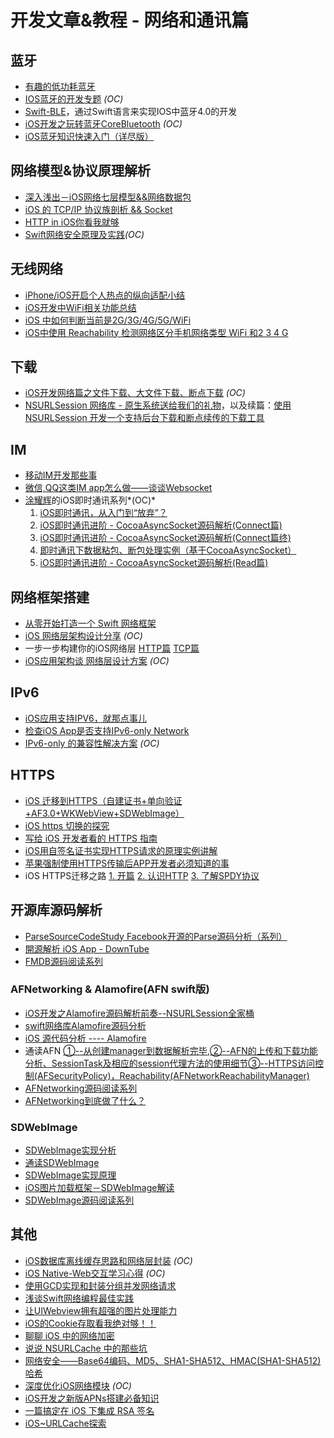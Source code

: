 # 开发文章&教程 - 网络和通讯篇
## 蓝牙
- [有趣的低功耗蓝牙][1]
- [IOS蓝牙的开发专题][2] *(OC)*
- [Swift-BLE][3]，通过Swift语言来实现IOS中蓝牙4.0的开发
- [iOS开发之玩转蓝牙CoreBluetooth][4] *(OC)*
- [iOS蓝牙知识快速入门（详尽版）][5]

## 网络模型&协议原理解析
- [深入浅出－iOS网络七层模型&&网络数据包][6]
- [iOS 的 TCP/IP 协议族剖析 && Socket][7]
- [HTTP in iOS你看我就够][8]
- [Swift网络安全原理及实践][9]*(OC)*

## 无线网络
- [iPhone/iOS开启个人热点的纵向适配小结][10]
- [iOS开发中WiFi相关功能总结][11]
- [iOS 中如何判断当前是2G/3G/4G/5G/WiFi][12]
- [iOS中使用 Reachability 检测网络区分手机网络类型 WiFi 和2 3 4 G][13]

## 下载
- [iOS开发网络篇之文件下载、大文件下载、断点下载][14] *(OC)*
- [NSURLSession 网络库 - 原生系统送给我们的礼物][15]，以及续篇：[使用 NSURLSession 开发一个支持后台下载和断点续传的下载工具][16]

## IM
- [移动IM开发那些事][17]
- [微信,QQ这类IM app怎么做——谈谈Websocket][18]
- [涂耀辉][19]的iOS即时通讯系列*(OC)*
	1. [iOS即时通讯，从入门到“放弃”？][20]
	2. [iOS即时通讯进阶 - CocoaAsyncSocket源码解析(Connect篇)][21]
	3. [iOS即时通讯进阶 - CocoaAsyncSocket源码解析(Connect篇终)][22]
	4. [即时通讯下数据粘包、断包处理实例（基于CocoaAsyncSocket）][23]
	5. [iOS即时通讯进阶 - CocoaAsyncSocket源码解析(Read篇)][24]

## 网络框架搭建
- [从零开始打造一个 Swift 网络框架][25]
- [iOS 网络层架构设计分享][26] *(OC)*
- 一步一步构建你的iOS网络层 [HTTP篇][27] [TCP篇][28]
- [iOS应用架构谈  网络层设计方案][29] *(OC)*

## IPv6
- [iOS应用支持IPV6，就那点事儿][30]
- [检查iOS App是否支持IPv6-only Network][31]
- [IPv6-only 的兼容性解决方案][32] *(OC)*

## HTTPS
- [iOS 迁移到HTTPS（自建证书+单向验证+AF3.0+WKWebView+SDWebImage）][33]
- [iOS https 切换的探究][34]
- [写给 iOS 开发者看的 HTTPS 指南][35]
- [iOS用自签名证书实现HTTPS请求的原理实例讲解][36]
- [苹果强制使用HTTPS传输后APP开发者必须知道的事][37]
- iOS HTTPS迁移之路 [1. 开篇][38] [2. 认识HTTP][39] [3. 了解SPDY协议][40]

## 开源库源码解析
- [ParseSourceCodeStudy Facebook开源的Parse源码分析（系列）][41]
- [開源解析 iOS App - DownTube][42]
- [FMDB源码阅读系列][43]

### AFNetworking & Alamofire(AFN swift版)
- [iOS开发之Alamofire源码解析前奏--NSURLSession全家桶][44]
- [swift网络库Alamofire源码分析][45]
- [iOS 源代码分析 ---- Alamofire][46]
- 通读AFN [①--从创建manager到数据解析完毕][47],[②--AFN的上传和下载功能分析、SessionTask及相应的session代理方法的使用细节][48][③--HTTPS访问控制(AFSecurityPolicy)，Reachability(AFNetworkReachabilityManager)][49]
- [AFNetworking源码阅读系列][50]
- [AFNetworking到底做了什么？][51]

### SDWebImage
- [SDWebImage实现分析][52]
- [通读SDWebImage][53]
- [SDWebImage实现原理][54]
- [iOS图片加载框架－SDWebImage解读][55]
- [SDWebImage源码阅读系列][56]

## 其他
- [iOS数据库离线缓存思路和网络层封装][57] *(OC)*
- [iOS Native-Web交互学习心得][58] *(OC)*
- [使用GCD实现和封装分组并发网络请求][59]
- [浅谈Swift网络编程最佳实践][60]
- [让UIWebview拥有超强的图片处理能力][61]
- [iOS的Cookie存取看我绝对够！！][62]
- [聊聊 iOS 中的网络加密][63]
- [说说 NSURLCache 中的那些坑][64]
- [网络安全——Base64编码、MD5、SHA1-SHA512、HMAC(SHA1-SHA512)哈希][65]
- [深度优化iOS网络模块][66] *(OC)*
- [iOS开发之新版APNs搭建必备知识][67]
- [一篇搞定在 iOS 下集成 RSA 签名][68]
- [iOS\~URLCache探索][69]

[1]:	http://www.cocoachina.com/ios/20160218/15307.html
[2]:	http://liuyanwei.jumppo.com/2015/07/17/ios-BLE-0.html
[3]:	https://github.com/lidong1665/Swift-BLE "Swift-BLE"
[4]:	http://mrpeak.cn/blog/ios-bluetooth/ "iOS开发之玩转蓝牙CoreBluetooth"
[5]:	http://www.jianshu.com/p/f7a53b3a0fc8
[6]:	http://www.jianshu.com/p/4b9d43c0571a "深入浅出－iOS网络七层模型&&网络数据包"
[7]:	http://www.cnblogs.com/8hao/p/5234689.html "iOS 的 TCP/IP 协议族剖析 && Socket"
[8]:	http://www.jianshu.com/p/42d9cc1dde10 "HTTP in iOS你看我就够"
[9]:	http://www.jianshu.com/p/ba897dd4ccd1 "Swift网络安全原理及实践"
[10]:	http://blog.csdn.net/phunxm/article/details/42967035 "iPhone/iOS开启个人热点的纵向适配小结"
[11]:	http://www.jianshu.com/p/8471b68203e8 "iOS开发中WiFi相关功能总结"
[12]:	http://www.jianshu.com/p/7b98fb9dad45 "iOS 中如何判断当前是2G/3G/4G/5G/WiFi"
[13]:	http://www.cnblogs.com/jgCho/p/4959657.html "iOS中使用 Reachability 检测网络区分手机网络类型 WiFi 和2 3 4 G"
[14]:	http://www.jianshu.com/p/f65e32012f07
[15]:	http://swiftcafe.io/2015/12/20/nsurlsession/ "NSURLSession 网络库 - 原生系统送给我们的礼物"
[16]:	http://swiftcafe.io/2015/12/23/nsurlsession-app/ "使用 NSURLSession 开发一个支持后台下载和断点续传的下载工具"
[17]:	http://xiangwangfeng.com/2015/05/20/%E7%A7%BB%E5%8A%A8IM%E5%BC%80%E5%8F%91%E9%82%A3%E4%BA%9B%E4%BA%8B/
[18]:	http://www.jianshu.com/p/bcefda55bce4 "微信,QQ这类IM app怎么做——谈谈Websocket"
[19]:	http://www.jianshu.com/u/14431e509ae8 "涂耀辉"
[20]:	http://www.jianshu.com/p/2dbb360886a8 "iOS即时通讯，从入门到“放弃”？"
[21]:	http://www.jianshu.com/p/0a11b2d0f4ae "iOS即时通讯进阶 - CocoaAsyncSocket源码解析(Connect篇)"
[22]:	http://www.jianshu.com/p/22c984eac9b9 "iOS即时通讯进阶 - CocoaAsyncSocket源码解析(Connect篇终)"
[23]:	http://www.jianshu.com/p/2e16572c9ddc "即时通讯下数据粘包、断包处理实例（基于CocoaAsyncSocket）"
[24]:	http://www.jianshu.com/p/fdd3d429bdb3 "iOS即时通讯进阶 - CocoaAsyncSocket源码解析(Read篇)"
[25]:	http://www.jianshu.com/p/0039f963239d "从零开始打造一个 Swift 网络框架"
[26]:	http://ios.jobbole.com/84976/
[27]:	http://www.jianshu.com/p/f9b4ada163ab
[28]:	http://www.jianshu.com/p/2f98823730a8
[29]:	http://casatwy.com/iosying-yong-jia-gou-tan-wang-luo-ceng-she-ji-fang-an.html "iOS应用架构谈  网络层设计方案"
[30]:	http://www.jianshu.com/p/a6bab07c4062 "iOS应用支持IPV6，就那点事儿"
[31]:	http://openfibers.github.io/blog/2016/06/20/support-ipv6-only-network-in-ios/
[32]:	http://www.jianshu.com/p/8837739251ad "IPv6-only 的兼容性解决方案"
[33]:	http://www.jianshu.com/p/94f5d3830301
[34]:	http://www.jianshu.com/p/c11f929b456a
[35]:	https://autolayout.club/2016/12/22/%E5%86%99%E7%BB%99-iOS-%E5%BC%80%E5%8F%91%E8%80%85%E7%9C%8B%E7%9A%84-HTTPS-%E6%8C%87%E5%8D%97/
[36]:	http://www.jianshu.com/p/0109f45395e3
[37]:	http://wetest.qq.com/lab/view/274.html
[38]:	http://dabing1022.github.io/2016/08/17/iOS%20HTTPS%E8%BF%81%E7%A7%BB%E4%B9%8B%E8%B7%AF-1.%20%E5%BC%80%E7%AF%87/ "iOS HTTPS迁移之路-1. 开篇"
[39]:	http://dabing1022.github.io/2016/08/18/iOS%20HTTPS%E8%BF%81%E7%A7%BB%E4%B9%8B%E8%B7%AF-2.%20%E8%AE%A4%E8%AF%86HTTP/ "iOS HTTPS迁移之路-2. 认识HTTP"
[40]:	http://dabing1022.github.io/2016/08/20/iOS%20HTTPS%E8%BF%81%E7%A7%BB%E4%B9%8B%E8%B7%AF-3.%20%E4%BA%86%E8%A7%A3SPDY%E5%8D%8F%E8%AE%AE/ "iOS HTTPS迁移之路-3. 了解SPDY协议"
[41]:	https://github.com/ChenYilong/ParseSourceCodeStudy
[42]:	https://kobe0308.github.io/2016/08/13/20160813-01/ "開源解析 iOS App - DownTube"
[43]:	http://www.cnblogs.com/polobymulberry/category/789988.html "FMDB源码阅读系列(2)"
[44]:	http://www.cnblogs.com/ludashi/p/5556088.html "iOS开发之Alamofire源码解析前奏--NSURLSession全家桶"
[45]:	http://www.ethanwhy.com/2015/11/16/swift-alamofire-analyse/ "swift网络库Alamofire源码分析"
[46]:	http://draveness.me/ios-yuan-dai-ma-fen-xi-alamofire/
[47]:	http://www.cnblogs.com/Mike-zh/p/5167017.html "通读AFN①--从创建manager到数据解析完毕"
[48]:	http://www.cnblogs.com/Mike-zh/p/5172389.html "通读AFN②--AFN的上传和下载功能分析、SessionTask及相应的session代理方法的使用细节"
[49]:	http://www.cnblogs.com/Mike-zh/p/5174238.html "通读AFN③--HTTPS访问控制(AFSecurityPolicy)，Reachability(AFNetworkReachabilityManager)"
[50]:	http://www.cnblogs.com/polobymulberry/category/785705.html "AFNetworking源码阅读系列"
[51]:	http://www.jianshu.com/p/856f0e26279d
[52]:	http://southpeak.github.io/blog/2015/02/07/sourcecode-sdwebimage/ "SDWebImage实现分析"
[53]:	http://zzk.cnblogs.com/s?w=blog:Mike-zh%20%E9%80%9A%E8%AF%BBSDWebImage "通读SDWebImage"
[54]:	http://www.jianshu.com/p/a9583942224e "SDWebImage实现原理"
[55]:	http://www.jianshu.com/p/be9a0a088feb
[56]:	http://www.cnblogs.com/polobymulberry/category/785704.html "SDWebImage源码阅读系列"
[57]:	http://www.jianshu.com/p/f2e59e98ab86 "iOS数据库离线缓存思路和网络层封装"
[58]:	http://www.cnblogs.com/shouce/p/5445038.html "iOS Native-Web交互学习心得"
[59]:	http://www.jianshu.com/p/54bbacfcc31b "使用GCD实现和封装分组并发网络请求"
[60]:	http://www.jianshu.com/p/bacd35dd3271 "浅谈Swift网络编程最佳实践"
[61]:	http://www.jianshu.com/p/a46297f2ce70 "让UIWebview拥有超强的图片处理能力"
[62]:	http://www.jianshu.com/p/d2c478bbcca5 "iOS的Cookie存取看我绝对够！！"
[63]:	http://www.jianshu.com/p/75d96b72bfb1 "聊聊 iOS 中的网络加密"
[64]:	http://codingnext.com/nsurlcache.html "说说 NSURLCache 中的那些坑"
[65]:	http://www.cnblogs.com/mddblog/p/5512708.html "网络安全——Base64编码、MD5、SHA1-SHA512、HMAC(SHA1-SHA512)哈希"
[66]:	http://mrpeak.cn/blog/ios-network/ "深度优化iOS网络模块"
[67]:	http://www.jianshu.com/p/d8dba6c2c07a
[68]:	http://rdc.hundsun.com/portal/article/675.html "一篇搞定在 iOS 下集成 RSA 签名"
[69]:	http://www.jianshu.com/p/3fcb80cbf9b2
